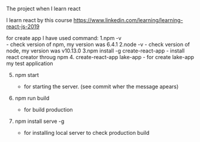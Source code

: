 The project when I learn react

I learn react by this course https://www.linkedin.com/learning/learning-react-js-2019


for create app I have used command: 
1.npm -v  
	-  check version of npm, my version was 6.4.1
2.node -v 
	- check version of node, my version was v10.13.0
3.npm install -g create-react-app 
	-  install react creator throug npm
4. create-react-app lake-app
	- for create lake-app my test application


5. npm start 
	- for starting the server. (see commit wher the message apears)
	
6. npm run build
	- for build production 

7. npm install serve -g
	- for installing local server to check production build